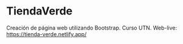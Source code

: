 ﻿# TiendaVerde
Creación de página web utilizando Bootstrap. Curso UTN.
Web-live: https://tienda-verde.netlify.app/
